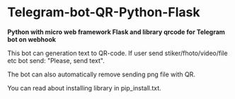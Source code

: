 # Telegram-bot-QR-Python-Flask

**Python with micro web framework Flask and library qrcode for Telegram bot on webhook**

This bot can generation text to QR-code. If user send stiker/fhoto/video/file etc bot send: "Please, send text".

The bot can also automatically remove sending png file with QR.

You can read about installing library in pip_install.txt.
